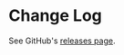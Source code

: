 # Change Log

See GitHub's [releases page](https://github.com/staadecker/markdown-hide-code/releases).